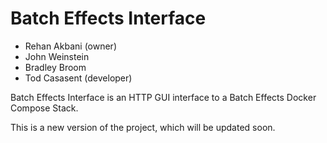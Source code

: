 # Batch Effects Interface

 * Rehan Akbani (owner)
 * John Weinstein
 * Bradley Broom
 * Tod Casasent (developer)

Batch Effects Interface is an HTTP GUI interface to a Batch Effects Docker Compose Stack.

This is a new version of the project, which will be updated soon.
